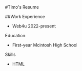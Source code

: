 #Timo's Resume

##Work Experience
- Web4u 2022-present

Education
- First-year Mcintosh High School

Skills
- HTML
